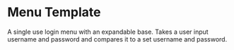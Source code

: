# Menu Template

A single use login menu with an expandable base. Takes a user input username and password and compares it to a set username and password.
